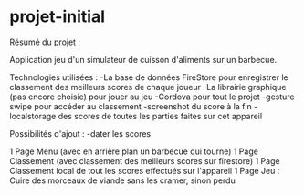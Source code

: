 # projet-initial

Résumé du projet :

Application jeu d'un simulateur de cuisson d'aliments sur un barbecue.


Technologies utilisées : 
-La base de données FireStore pour enregistrer le classement des meilleurs scores de chaque joueur
-La librairie graphique (pas encore choisie) pour jouer au jeu 
-Cordova pour tout le projet
-gesture swipe pour accéder au classement
-screenshot du score à la fin 
-localstorage des scores de toutes les parties faites sur cet appareil

Possibilités d'ajout : 
-dater les scores

1 Page Menu (avec en arrière plan un barbecue qui tourne)
1 Page Classement (avec classement des meilleurs scores sur firestore)
1 Page Classement local de tout les scores effectués sur l'appareil
1 Page Jeu : Cuire des morceaux de viande sans les cramer, sinon perdu



